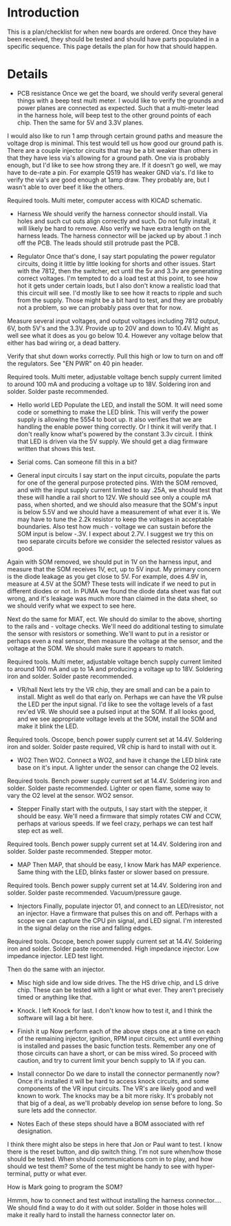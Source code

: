 # Introduction #

This is a plan/checklist for when new boards are ordered. Once they have been received, they should be tested and should have parts populated in a specific sequence. This page details the plan for how that should happen.


# Details #

  * PCB resistance
Once we get the board, we should verify several general things with a beep test multi meter. I would like to verify the grounds and power planes are connected as expected. Such that a multi-meter lead in the harness hole, will beep test to the other ground points of each chip. Then the same for 5V and 3.3V planes.

I would also like to run 1 amp through certain ground paths and measure the voltage drop is minimal. This test would tell us how good our ground path is. There are a couple injector circuits that may be a bit weaker than others in that they have less via's allowing for a ground path. One via is probably enough, but I'd like to see how strong they are. If it doesn't go well, we may have to de-rate a pin. For example Q519 has weaker GND via's. I'd like to verify the via's are good enough at 1amp draw. They probably are, but I wasn't able to over beef it like the others.

Required tools. Multi meter, computer access with KICAD schematic.

  * Harness
We should verify the harness connector should install. Via holes and such cut outs align correctly and such. Do not fully install, it will likely be hard to remove. Also verify we have extra length on the harness leads. The harness connector will be jacked up by about .1 inch off the PCB. The leads should still protrude past the PCB.

  * Regulator
Once that's done, I say start populating the power regulator circuits, doing it little by little looking for shorts and other issues. Start with the 7812, then the switcher, ect until the 5v and 3.3v are generating correct voltages. I'm tempted to do a load test at this point, to see how hot it gets under certain loads, but I also don't know a realistic load that this circuit will see. I'd mostly like to see how it reacts to ripple and such from the supply. Those might be a bit hard to test, and they are probably not a problem, so we can probably pass over that for now.

Measure several input voltages, and output voltages including 7812 output, 6V, both 5V's and the 3.3V. Provide up to 20V and down to 10.4V. Might as well see what it does as you go below 10.4. However any voltage below that either has bad wiring or, a dead battery.

Verify that shut down works correctly. Pull this high or low to turn on and off the regulators. See "EN PWR" on 40 pin header.

Required tools. Multi meter, adjustable voltage bench supply current limited to around 100 mA and producing a voltage up to 18V. Soldering iron and solder. Solder paste recommended.

  * Hello world LED
Populate the LED, and install the SOM. It will need some code or something to make the LED blink. This will verify the power supply is allowing the 5554 to boot up. It also verifies that we are handling the enable power thing correctly. Or I think it will verify that. I don't really know what's powered by the constant 3.3v circuit. I think that LED is driven via the 5V supply. We should get a diag firmware written that shows this test.

  * Serial coms.
Can someone fill this in a bit?

  * General input circuits
I say start on the input circuits, populate the parts for one of the general purpose protected pins. With the SOM removed, and with the input supply current limited to say .25A, we should test that these will handle a rail short to 12V. We should see only a couple mA pass, when shorted, and we should also measure that the SOM's input is below 5.5V and we should have a measurement of what ever it is. We may have to tune the 2.2k resistor to keep the voltages in acceptable boundaries. Also test how much - voltage we can sustain before the SOM input is below -.3V. I expect about 2.7V. I suggest we try this on two separate circuits before we consider the selected resistor values as good.

Again with SOM removed, we should put in 1V on the harness input, and measure that the SOM receives 1V, ect, up to 5V input. My primary concern is the diode leakage as you get close to 5V. For example, does 4.9V in, measure at 4.5V at the SOM? These tests will indicate if we need to put in different diodes or not. In PUMA we found the diode data sheet was flat out wrong, and it's leakage was much more than claimed in the data sheet, so we should verify what we expect to see here.

Next do the same for MIAT, ect. We should do similar to the above, shorting to the rails and - voltage checks. We'll need do additional testing to simulate the sensor with resistors or something. We'll want to put in a resistor or perhaps even a real sensor, then measure the voltage at the sensor, and the voltage at the SOM. We should make sure it appears to match.

Required tools. Multi meter, adjustable voltage bench supply current limited to around 100 mA and up to 1A and producing a voltage up to 18V. Soldering iron and solder. Solder paste recommended.

  * VR/hall
Next lets try the VR chip, they are small and can be a pain to install. Might as well do that early on. Perhaps we can have the VR pulse the LED per the input signal. I'd like to see the voltage levels of a fast rev'ed VR. We should see a pulsed input at the SOM. If all looks good, and we see appropriate voltage levels at the SOM, install the SOM and make it blink the LED.

Required tools. Oscope, bench power supply current set at 14.4V. Soldering iron and solder. Solder paste required, VR chip is hard to install with out it.

  * WO2
Then WO2. Connect a WO2, and have it change the LED blink rate base on it's input. A lighter under the sensor can change the O2 levels.

Required tools. Bench power supply current set at 14.4V. Soldering iron and solder. Solder paste recommended. Lighter or open flame, some way to vary the O2 level at the sensor. WO2 sensor.

  * Stepper
Finally start with the outputs, I say start with the stepper, it should be easy. We'll need a firmware that simply rotates CW and CCW, perhaps at various speeds. If we feel crazy, perhaps we can test half step ect as well.

Required tools. Bench power supply current set at 14.4V. Soldering iron and solder. Solder paste recommended. Stepper motor.

  * MAP
Then MAP, that should be easy, I know Mark has MAP experience. Same thing with the LED, blinks faster or slower based on pressure.

Required tools. Bench power supply current set at 14.4V. Soldering iron and solder. Solder paste recommended. Vacuum/pressure gauge.

  * Injectors
Finally, populate injector 01, and connect to an LED/resistor, not an injector. Have a firmware that pulses this on and off. Perhaps with a scope we can capture the CPU pin signal, and LED signal. I'm interested in the signal delay on the rise and falling edges.

Required tools. Oscope, bench power supply current set at 14.4V. Soldering iron and solder. Solder paste recommended. High impedance injector. Low impedance injector. LED test light.

Then do the same with an injector.

  * Misc high side and low side drives.
The the HS drive chip, and LS drive chip. These can be tested with a light or what ever. They aren't precisely timed or anything like that.

  * Knock.
I left Knock for last. I don't know how to test it, and I think the software will lag a bit here.

  * Finish it up
Now perform each of the above steps one at a time on each of the remaining injector, ignition, RPM input circuits, ect until everything is installed and passes the basic function tests. Remember any one of those circuits can have a short, or can be miss wired. So proceed with caution, and try to current limit your bench supply to 1A if you can.

  * Install connector
Do we dare to install the connector permanently now? Once it's installed it will be hard to access knock circuits, and some components of the VR input circuits. The VR's are likely good and well known to work. The knocks may be a bit more risky. It's probably not that big of a deal, as we'll probably develop ion sense before to long. So sure lets add the connector.

  * Notes
Each of these steps should have a BOM associated with ref designation.

I think there might also be steps in here that Jon or Paul want to test. I know there is the reset button, and dip switch thing. I'm not sure when/how those should be tested. When should communications com in to play, and how should we test them? Some of the test might be handy to see with hyper-terminal, putty or what ever.

How is Mark going to program the SOM?

Hmmm, how to connect and test without installing the harness connector.... We should find a way to do it with out solder. Solder in those holes will make it really hard to install the harness connector later on.
